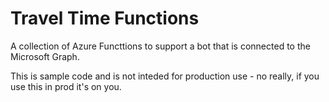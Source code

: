 # Travel Time Functions

A collection of Azure Functtions to support a bot that is connected to the Microsoft Graph.

This is sample code and is not inteded for production use - no really, if you use this in prod it's on you.